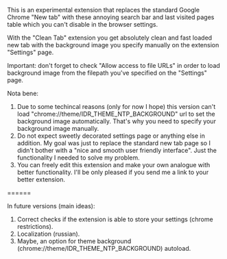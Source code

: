 This is an experimental extension that replaces the standard Google Chrome "New tab" with these annoying search bar and last visited pages table which you can't disable in the browser settings.

With the "Clean Tab" extension you get absolutely clean and fast loaded new tab with the background image you specify manually on the extension "Settings" page.

Important: don't forget to check "Allow access to file URLs" in order to load background image from the filepath you've specified on the "Settings" page.

Nota bene:
1. Due to some techincal reasons (only for now I hope) this version can't load "chrome://theme/IDR_THEME_NTP_BACKGROUND" url to set the background image automatically. That's why you need to specify your background image manually.
2. Do not expect sweetly decorated settings page or anything else in addition. My goal was just to replace the standard new tab page so I didn't bother with a "nice and smooth user friendly interface". Just the functionality I needed to solve my problem.
3. You can freely edit this extension and make your own analogue with better functionality. I'll be only pleased if you send me a link to your better extension.

======

In future versions (main ideas):
1. Correct checks if the extension is able to store your settings (chrome restrictions).
2. Localization (russian).
3. Maybe, an option for theme background (chrome://theme/IDR_THEME_NTP_BACKGROUND) autoload.
